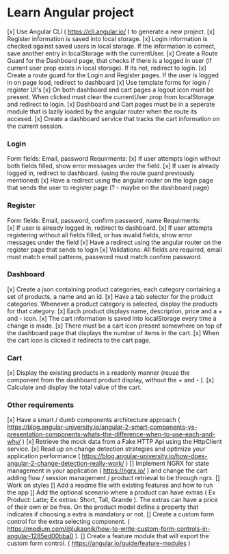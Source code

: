 # Learn Angular project

[x]  Use Angular CLI ( https://cli.angular.io/ ) to generate a new project.
[x]  Register information is saved into local storage.
[x]  Login information is checked against saved users in local storage. If the information is correct, save another entry in localStorage with the currentUser.
[x]  Create a Route Guard for the Dashboard page, that checks if there is a logged in user (if current user prop exists in local storage). If its not, redirect to login.
[x]  Create a route guard for the Login and Register pages. If the user is logged in on page load, redirect to dashboard
[x]  Use template forms for login / register UI's
[x]  On both dashboard and cart pages a logout icon must be present. When clicked must clear the currentUser prop from localStorage and redirect to login.
[x]  Dashboard and Cart pages must be in a seperate module that is lazily loaded by the angular router when the route its accesed.
[x]  Create a dashboard service that tracks the cart information on the current session. 


### Login
Form fields: Email, password
Requirments: 
[x]  If user attempts login without both fields filled, show error messages under the field.
[x]  If user is already logged in, redirect to dashboard. (using the route guard previously mentioned)
[x]  Have a redirect using the angular router on the login page that sends the user to register page (? - maybe on the dashboard page)

### Register
Form fields: Email, password, confirm password, name
Requirments:  
[x]  If user is already logged in, redirect to dashboard.
[x]  If user attempts registering without all fields filled, or has invalid fields, show error messages under the field 
[x]  Have a redirect using the angular router on the register page that sends to login 
[x]  Validations: All fields are required, email must match email patterns, password must match confirm password. 

### Dashboard
[x]  Create a json containing product categories, each category containing a set of products, a name and an id. 
[x]  Have a tab selector for the product categories. Whenever a product category is selected, display the products for that category. 
[x]  Each product displays name, description, price and a + and - icon. 
[x]  The cart information is saved into localStorage every time a change is made.
[x]  There must be a cart icon present somewhere on top of the dashboard page that displays the number of items in the cart.
[x]  When the cart icon is clicked it redirects to the cart page. 

### Cart
[x]  Display the existing products in a readonly manner (reuse the component from the dashboard product display, without the + and - ).
[x]  Calculate and display the total value of the cart.

### Other requirements
[x] Have a smart / dumb components architecture approach ( https://blog.angular-university.io/angular-2-smart-components-vs-presentation-components-whats-the-difference-when-to-use-each-and-why/ )
[x] Retrieve the mock data from a Fake HTTP Api using the HttpClient service.
[x] Read up on change detection strategies and optimize your application performance ( https://blog.angular-university.io/how-does-angular-2-change-detection-really-work/ )
[] Implement NGRX for state management in your application ( https://ngrx.io/ ) and change the cart adding flow / session management / product retrieval to be through ngrx. 
[] Work on styles
[] Add a readme file with existing features and how to run the app
[] Add the optional scenario where a product can have extras ( 
Ex Product: Latte;
 Ex extras: Short, Tall, Grande 
). The extras can have a price of their own or be free. On the product model define a property that indicates if choosing a extra is mandatory or not. 
[] Create a custom form control for the extra selecting component.  ( https://medium.com/@lukaonik/how-to-write-custom-form-controls-in-angular-1285ed00bba0 ).
[] Create a feature module that will export the custom form control. ( https://angular.io/guide/feature-modules )